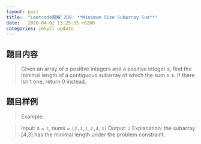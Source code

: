 ```yaml
---
layout: post
title:  "Leetcode题解 209: **Minimum Size Subarray Sum**"
date:   2020-04-02 13:25:35 +0200
categories: jekyll update
---
```

## 题目内容

>Given an array of n positive integers and a positive integer s, find the minimal length of a contiguous subarray of which the sum ≥ s. If there isn't one, return 0 instead.

## 题目样例
>Example:

>Input:  s = `7`, nums = `[2,3,1,2,4,3]`
>Output:  `2`
Explanation: the subarray [4,3] has the minimal length under the problem constraint.

<!--stackedit_data:
eyJoaXN0b3J5IjpbLTE4Nzg5MTYyNDZdfQ==
-->